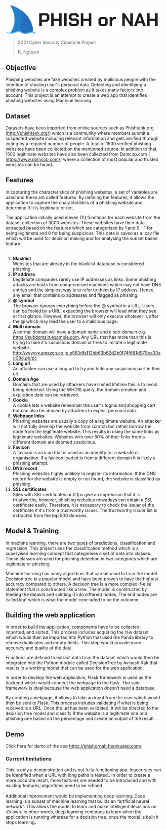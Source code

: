 ![banner_small.png](banner_small.png)

> 2021 Cyber Security Capstone Project
> 
> K. Nguyen
## Objective
Phishing websites are fake websites created by malicious people with the intention of stealing user's personal data. Detecting and identifying a phishing website is a complex problem as it takes many factors into account. This project is an attempt to create a web app that identifies phishing websites using Machine learning.

## Dataset
Datasets have been imported from online sources such as Phishtank.org (http://phishtank.org/)
which is a community where members submit a suspected website including relevant information and gets verified through voting by  a required number of people. A total of 1500 verified phishing websites have been collected on the mentioned source. In addition to that, 1500 legitimate websites have also been collected from Domcop.com ( https://www.domcop.com/) where a collection of most popular and trusted websites can be found. 

## Features
In capturing the characteristics of phishing websites, a set of variables are used and these are called features. By defining the features, it allows the application to capture the characteristics of a phishing website and determine if it is legitimate or not. <br />

The application initially used eleven (11) functions for each website from the dataset collection of 3000 websites. These websites have their data extracted based on the features which are categorised by 1 and 0 - 1 for being legitimate and 0 for being suspicious. This data is saved as a .csv file which will be used for decision making and for analysing the subset based feature. 
<br /><br />

1. **Blacklist** <br />
Websites that are already in the blacklist database is considered phishing.
2. **IP address** <br />
Legitimate companies rarely use IP addresses as links. Some phishing attacks are hosts from compromised machines which may not have DNS entries and the simplest way is to refer to them by IP address. Hence, any email that contains  ip addresses and flagged as phishing.
3. **@ symbol** <br />
The browser ignores everything before the @ symbol in a URL. Users can be fooled by a URL, expecting the browser will load what they see at first glance. However, the browser will only execute whatever is after the @ which may lead the user to a malicious page. 
4. **Multi domain** <br />
A normal domain will have a domain name and a sub-domain e.g. https://subdomain.example.com. Any URL that has more than this is trying to hide it's suspicious domain or tries to imitate a legitimate website.. http://vvvvvv.amazcn.co.jp.e560dfa112bb63b62d2b0f74f681d979ba30ad08d.ph/pc
5. **Long url** <br />
An attacker can use a long url to try and hide any suspicious part in their url.
6. **Domain Age** <br />
Domains that are used by attackers have  limited lifetime this is to avoid being detected. Using the WHOIS query, the domain creation and expiration date can be retrieved.
7. **Cookie** <br />
A cookie lets a website remember the user's logins and shopping cart but can also be abused by attackers to exploit personal data.  
8. **Webpage links** <br />
Phishing websites are usually a copy of a legitimate website. An attacker will not fully develop the website from scratch but rather borrow the code from the legitimate website. This results in using the same links as legitimate websites. Websites with over 50% of their links from a different domain are deemed suspicious.
9. **Favicon** <br />
A favicon is an icon that is used as an identity for a website or organisation. If a favicon loaded is from a different domain it is likely a phishing attempt.
10. **DNS record** <br />
Phishing websites highly unlikely to register its information. If the DNS record for the website is empty or not found, the website is classified as phishing.
11. **SSL certificates** <br />
Sites with SSL certificates or https give an impression that it is trustworthy, however, phishing websites nowadays can obtain a SSL certificate easily. Therefore, it is necessary to check the issuer of the certificate if it's from a trustworthy issuer. The trustworthy issuer list is extracted from the top 500 domains.

## Model & Training
In machine learning, there are two types of predictions, classification and regression. This project uses the classification method which is a supervised learning concept that categorises a set of data into classes. These classes are used for phishing detection in two categories which are legitimate or phishing. <br />

Machine learning has many algorithms that can be used to train the model. Decision tree is a popular model and have been proven to have the highest accuracy compared to others. A decision tree is a more complex if-else statement that is constructed like a tree. The model is constructed by feeding the dataset and splitting it into different nodes. The end nodes are called leaf which is what the model concluded to be the outcome. 

## Building the web application
In order to build the application, components have to be collected, imported, and sorted. This process includes acquiring the raw dataset which would then be imported into Python that used the Panda library to remove duplicates and empty fields. This step would provide more accuracy and quality of the data. <br />

Functions are defined to extract data from the dataset which would then be integrated into the Python module called DecisionTree by Avinash Kak that results in a working model that can be used for the web application. <br />


In order to develop the web application, Flask framework is used as the backend which would connect the webpage to the flask. The said framework is ideal because the web application doesn’t need a database. <br />

By creating a webpage, it allows to take an input from the user which would then be sent to Flask. This process includes validating if what is being received is a URL. Once the url has been validated, it will be directed to the decision tree model and classify if the website is a legitimate one or a phishing one based on the percentage and create an output of the result.

## Demo
Click here for demo of the app https://phishornah.herokuapp.com/ <br />

### Current limitations
This is only a demonstration and is not fully functioning app. Inaccuracy can be identified  when a URL with long paths is tested.. In order to create a more accurate result, more features are needed to be introduced and with existing features; algorithms need to be refined. <br /><br />
Additional improvement would be implementing deep learning. Deep learning is a subset of machine learning that builds an “artificial neural network”. This allows the model to learn and make intelligent decisions on it’s own. In other words, deep learning continues to learn when the application is running whereas for a decision tree, once the model is built it stops learning. 




